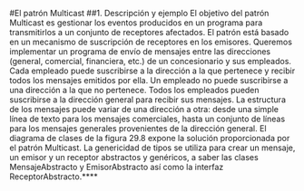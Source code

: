 #El patrón Multicast
##1. Descripción y ejemplo
El objetivo del patrón Multicast es gestionar los eventos producidos en un programa
para transmitirlos a un conjunto de receptores afectados. El patrón está basado en un
mecanismo de suscripción de receptores en los emisores.
Queremos implementar un programa de envío de mensajes entre las direcciones
(general, comercial, financiera, etc.) de un concesionario y sus empleados.
Cada empleado puede suscribirse a la dirección a la que pertenece y recibir todos los
mensajes emitidos por ella. Un empleado no puede suscribirse a una dirección a la que
no pertenece. Todos los empleados pueden suscribirse a la dirección general para recibir
sus mensajes.
La estructura de los mensajes puede variar de una dirección a otra: desde una simple
línea de texto para los mensajes comerciales, hasta un conjunto de líneas para los
mensajes generales provenientes de la dirección general.
El diagrama de clases de la figura 29.8 expone la solución proporcionada por el patrón
Multicast. La genericidad de tipos se utiliza para crear un mensaje, un emisor y un
receptor abstractos y genéricos, a saber las clases MensajeAbstracto y EmisorAbstracto
así como la interfaz ReceptorAbstracto.****